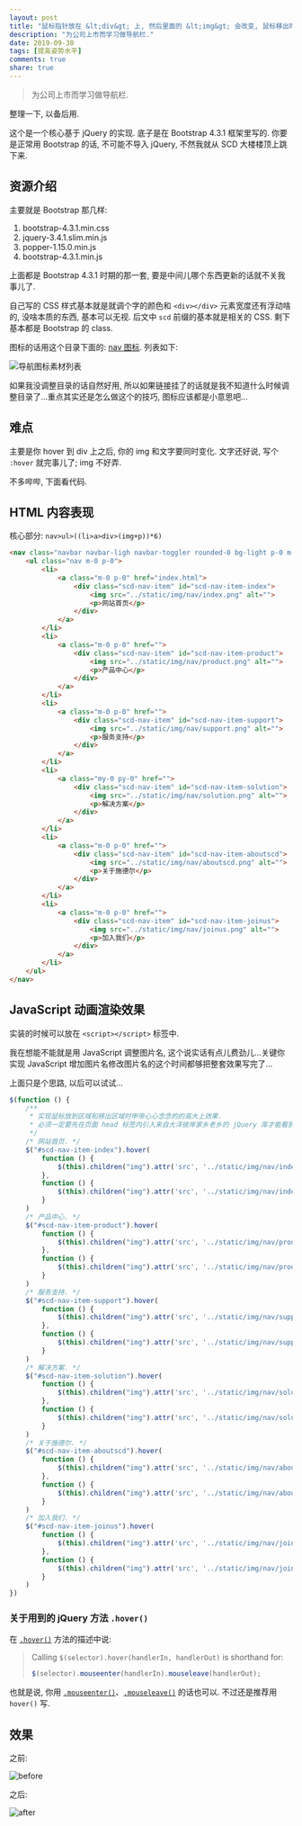 ```yaml
---
layout: post
title: "鼠标指针放在 &lt;div&gt; 上, 然后里面的 &lt;img&gt; 会改变, 鼠标移出时又会变回原状效果实现 1.0 版"
description: "为公司上市而学习做导航栏."
date: 2019-09-30
tags: [提高姿势水平]
comments: true
share: true
---
```


> 为公司上市而学习做导航栏.

整理一下, 以备后用.

这个是一个核心基于 jQuery 的实现. 底子是在 Bootstrap 4.3.1 框架里写的. 你要是正常用 Bootstrap 的话, 不可能不导入 jQuery, 不然我就从 SCD 大楼楼顶上跳下来.

## 资源介绍

主要就是 Bootstrap 那几样:

1. bootstrap-4.3.1.min.css
2. jquery-3.4.1.slim.min.js
3. popper-1.15.0.min.js
4. bootstrap-4.3.1.min.js

上面都是 Bootstrap 4.3.1 时期的那一套, 要是中间儿哪个东西更新的话就不关我事儿了.

自己写的 CSS 样式基本就是就调个字的颜色和 `<div></div>` 元素宽度还有浮动啥的, 没啥本质的东西, 基本可以无视. 后文中 `scd` 前缀的基本就是相关的 CSS. 剩下基本都是 Bootstrap 的 class.

图标的话用这个目录下面的: [nav 图标](https://github.com/liujunyi271828/resources/tree/master/img/2019-09-30-nav). 列表如下:

![导航图标素材列表](https://upload.cc/i1/2019/09/30/P8Q6Ht.png)

如果我没调整目录的话自然好用, 所以如果链接挂了的话就是我不知道什么时候调整目录了...重点其实还是怎么做这个的技巧, 图标应该都是小意思吧...


## 难点

主要是你 hover 到 div 上之后, 你的 img 和文字要同时变化. 文字还好说, 写个 `:hover` 就完事儿了; img 不好弄.

不多哔哔, 下面看代码.

## HTML 内容表现

核心部分: `nav>ul>((li>a>div>(img+p))*6)`

```html
<nav class="navbar navbar-ligh navbar-toggler rounded-0 bg-light p-0 m-0" id="scd-nav-bar w-100">
    <ul class="nav m-0 p-0">
        <li>
            <a class="m-0 p-0" href="index.html">
                <div class="scd-nav-item" id="scd-nav-item-index">
                    <img src="../static/img/nav/index.png" alt="">
                    <p>网站首页</p>
                </div>
            </a>
        </li>
        <li>
            <a class="m-0 p-0" href="">
                <div class="scd-nav-item" id="scd-nav-item-product">
                    <img src="../static/img/nav/product.png" alt="">
                    <p>产品中心</p>
                </div>
            </a>
        </li>
        <li>
            <a class="m-0 p-0" href="">
                <div class="scd-nav-item" id="scd-nav-item-support">
                    <img src="../static/img/nav/support.png" alt="">
                    <p>服务支持</p>
                </div>
            </a>
        </li>
        <li>
            <a class="my-0 py-0" href="">
                <div class="scd-nav-item" id="scd-nav-item-solution">
                    <img src="../static/img/nav/solution.png" alt="">
                    <p>解决方案</p>
                </div>
            </a>
        </li>
        <li>
            <a class="m-0 p-0" href="">
                <div class="scd-nav-item" id="scd-nav-item-aboutscd">
                    <img src="../static/img/nav/aboutscd.png" alt="">
                    <p>关于施德尔</p>
                </div>
            </a>
        </li>
        <li>
            <a class="m-0 p-0" href="">
                <div class="scd-nav-item" id="scd-nav-item-joinus">
                    <img src="../static/img/nav/joinus.png" alt="">
                    <p>加入我们</p>
                </div>
            </a>
        </li>
    </ul>
</nav>
```

## JavaScript 动画渲染效果

实装的时候可以放在 `<script></script>` 标签中.

我在想能不能就是用 JavaScript 调整图片名, 这个说实话有点儿费劲儿...关键你实现 JavaScript 增加图片名修改图片名的这个时间都够把整套效果写完了...

上面只是个思路, 以后可以试试...

```javascript
$(function () {
    /**
     * 实现鼠标放到区域和移出区域时申帝心心念念的的高大上效果.
     * 必须一定要先在页面 head 标签内引入来自大洋彼岸家乡老乡的 jQuery 库才能看到高大上的效果.
     */
    /* 网站首页. */
    $("#scd-nav-item-index").hover(
        function () {
            $(this).children("img").attr('src', '../static/img/nav/index-hover.png')
        },
        function () {
            $(this).children("img").attr('src', '../static/img/nav/index.png')
        }
    )
    /* 产品中心. */
    $("#scd-nav-item-product").hover(
        function () {
            $(this).children("img").attr('src', '../static/img/nav/product-hover.png')
        },
        function () {
            $(this).children("img").attr('src', '../static/img/nav/product.png')
        }
    )
    /* 服务支持. */
    $("#scd-nav-item-support").hover(
        function () {
            $(this).children("img").attr('src', '../static/img/nav/support-hover.png')
        },
        function () {
            $(this).children("img").attr('src', '../static/img/nav/support.png')
        }
    )
    /* 解决方案. */
    $("#scd-nav-item-solution").hover(
        function () {
            $(this).children("img").attr('src', '../static/img/nav/solution-hover.png')
        },
        function () {
            $(this).children("img").attr('src', '../static/img/nav/solution.png')
        }
    )
    /* 关于施德尔. */
    $("#scd-nav-item-aboutscd").hover(
        function () {
            $(this).children("img").attr('src', '../static/img/nav/aboutscd-hover.png')
        },
        function () {
            $(this).children("img").attr('src', '../static/img/nav/aboutscd.png')
        }
    )
    /* 加入我们. */
    $("#scd-nav-item-joinus").hover(
        function () {
            $(this).children("img").attr('src', '../static/img/nav/joinus-hover.png')
        },
        function () {
            $(this).children("img").attr('src', '../static/img/nav/joinus.png')
        }
    )
})
```

### 关于用到的 jQuery 方法 `.hover()`

在 [`.hover()`](https://api.jquery.com/hover/) 方法的描述中说:

> Calling `$(selector).hover(handlerIn, handlerOut)` is shorthand for:
> 
> ```javascript
> $(selector).mouseenter(handlerIn).mouseleave(handlerOut);
> ```

也就是说, 你用 [`.mouseenter()`](https://api.jquery.com/mouseenter/)、[`.mouseleave()`](https://api.jquery.com/mouseleave/) 的话也可以. 不过还是推荐用 `hover()` 写.

## 效果

之前: 

![before](https://upload.cc/i1/2019/09/30/qSFVyi.png)

之后: 

![after](https://upload.cc/i1/2019/09/30/G3taB6.png)